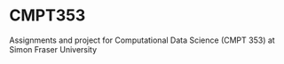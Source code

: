 # CMPT353
Assignments and project for Computational Data Science (CMPT 353) at Simon Fraser University
